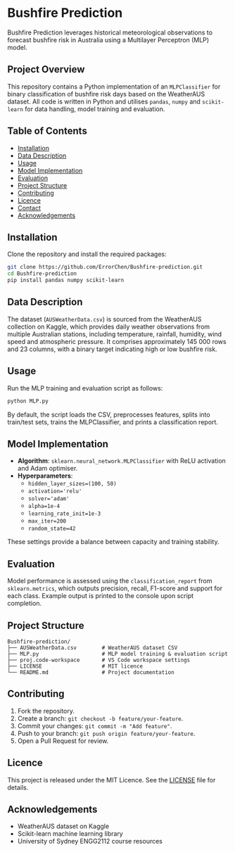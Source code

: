 # Bushfire Prediction

Bushfire Prediction leverages historical meteorological observations to forecast bushfire risk in Australia using a Multilayer Perceptron (MLP) model.

## Project Overview  
This repository contains a Python implementation of an `MLPClassifier` for binary classification of bushfire risk days based on the WeatherAUS dataset. All code is written in Python and utilises `pandas`, `numpy` and `scikit-learn` for data handling, model training and evaluation.

## Table of Contents  
- [Installation](#installation)  
- [Data Description](#data-description)  
- [Usage](#usage)  
- [Model Implementation](#model-implementation)  
- [Evaluation](#evaluation)  
- [Project Structure](#project-structure)  
- [Contributing](#contributing)  
- [Licence](#licence)  
- [Contact](#contact)  
- [Acknowledgements](#acknowledgements)  

## Installation  
Clone the repository and install the required packages:  
```bash
git clone https://github.com/ErrorChen/Bushfire-prediction.git
cd Bushfire-prediction
pip install pandas numpy scikit-learn
```

## Data Description  
The dataset (`AUSWeatherData.csv`) is sourced from the WeatherAUS collection on Kaggle, which provides daily weather observations from multiple Australian stations, including temperature, rainfall, humidity, wind speed and atmospheric pressure. It comprises approximately 145 000 rows and 23 columns, with a binary target indicating high or low bushfire risk.

## Usage  
Run the MLP training and evaluation script as follows:  
```bash
python MLP.py
```  
By default, the script loads the CSV, preprocesses features, splits into train/test sets, trains the MLPClassifier, and prints a classification report.

## Model Implementation  
- **Algorithm**: `sklearn.neural_network.MLPClassifier` with ReLU activation and Adam optimiser.  
- **Hyperparameters**:  
  - `hidden_layer_sizes=(100, 50)`  
  - `activation='relu'`  
  - `solver='adam'`  
  - `alpha=1e-4`  
  - `learning_rate_init=1e-3`  
  - `max_iter=200`  
  - `random_state=42`  

These settings provide a balance between capacity and training stability.

## Evaluation  
Model performance is assessed using the `classification_report` from `sklearn.metrics`, which outputs precision, recall, F1-score and support for each class. Example output is printed to the console upon script completion.

## Project Structure  
```
Bushfire-prediction/
├── AUSWeatherData.csv        # WeatherAUS dataset CSV
├── MLP.py                    # MLP model training & evaluation script
├── proj.code-workspace       # VS Code workspace settings
├── LICENSE                   # MIT licence
└── README.md                 # Project documentation
```

## Contributing  
1. Fork the repository.  
2. Create a branch: `git checkout -b feature/your-feature`.  
3. Commit your changes: `git commit -m "Add feature"`.  
4. Push to your branch: `git push origin feature/your-feature`.  
5. Open a Pull Request for review.

## Licence  
This project is released under the MIT Licence. See the [LICENSE](LICENSE) file for details.

## Acknowledgements  
- WeatherAUS dataset on Kaggle  
- Scikit-learn machine learning library  
- University of Sydney ENGG2112 course resources  
